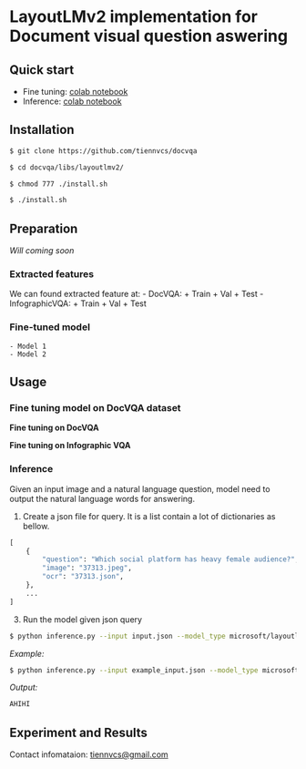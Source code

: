 # LayoutLMv2 implementation for Document visual question aswering

## Quick start

- Fine tuning: [colab notebook](https://colab.research.google.com/drive/1uzNjnzBDyRGVgvAbZHT6FS9Ismj-CE40?usp=sharing)
- Inference: [colab notebook](https://colab.research.google.com/drive/1JowmcyoKvxdAblBf6hzVcUiQJQ9G_uEK?usp=sharing)


## Installation

```bash
$ git clone https://github.com/tiennvcs/docvqa
```
```bash
$ cd docvqa/libs/layoutlmv2/
```
```bash
$ chmod 777 ./install.sh
```
```bash
$ ./install.sh
```

## Preparation
*Will coming soon*
### Extracted features
We can found extracted feature at:
	- DocVQA: 
		+ Train
		+ Val
		+ Test
	- InfographicVQA:
		+ Train
		+ Val
		+ Test

### Fine-tuned model
	- Model 1
	- Model 2
	
## Usage
### Fine tuning model on DocVQA dataset

**Fine tuning on DocVQA**


**Fine tuning on Infographic VQA**


### Inference

Given an input image and a natural language question, model need to output the natural language words for answering.

1. Create a json file for query. It is a list contain a lot of dictionaries as bellow.
```python
[
	{
		"question": "Which social platform has heavy female audience?", 
		"image": "37313.jpeg",
		"ocr": "37313.json",
	},
  	...
]
```

3. Run the model given json query

```bash
$ python inference.py --input input.json --model_type microsoft/layoutlmv2-base-uncased --weights path/to/fine-tuned-model/
```

*Example:*
```bash
$ python inference.py --input example_input.json --model_type microsoft/layoutlmv2-base-uncased --weights path/to/fine-tuned-model/
```

*Output:*
```bash
AHIHI
```


## Experiment and Results


Contact infomataion: tiennvcs@gmail.com
